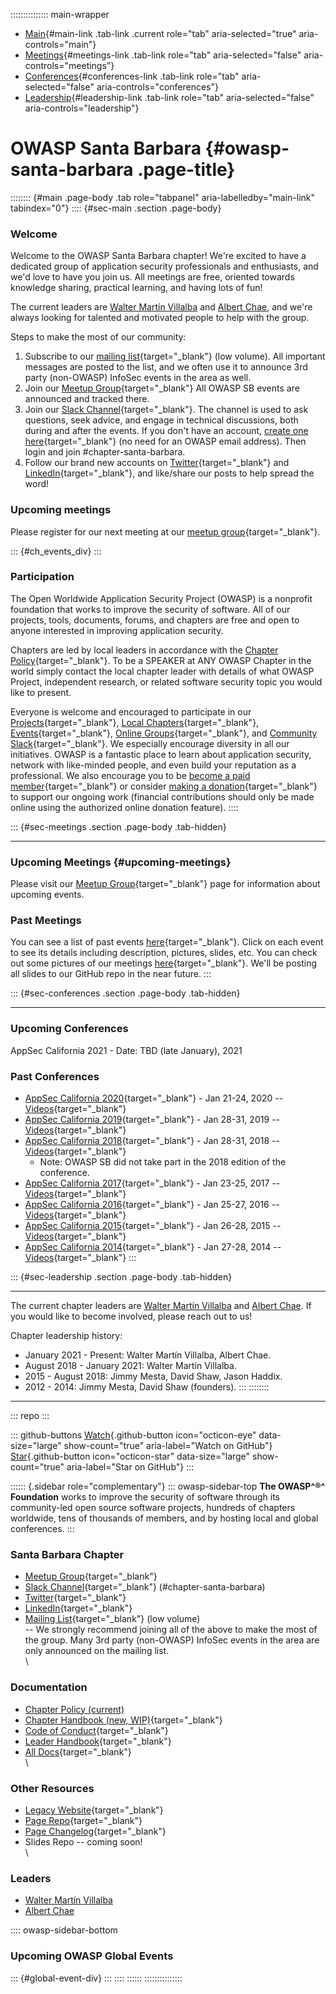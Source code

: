 ::::::::::::::: main-wrapper
- [Main](#div-main){#main-link .tab-link .current role="tab"
  aria-selected="true" aria-controls="main"}
- [Meetings](#div-meetings){#meetings-link .tab-link role="tab"
  aria-selected="false" aria-controls="meetings"}
- [Conferences](#div-conferences){#conferences-link .tab-link role="tab"
  aria-selected="false" aria-controls="conferences"}
- [Leadership](#div-leadership){#leadership-link .tab-link role="tab"
  aria-selected="false" aria-controls="leadership"}

# OWASP Santa Barbara {#owasp-santa-barbara .page-title}

:::::::: {#main .page-body .tab role="tabpanel" aria-labelledby="main-link" tabindex="0"}
:::: {#sec-main .section .page-body}
### Welcome

Welcome to the OWASP Santa Barbara chapter! We're excited to have a
dedicated group of application security professionals and enthusiasts,
and we'd love to have you join us. All meetings are free, oriented
towards knowledge sharing, practical learning, and having lots of fun!

The current leaders are [Walter Martín
Villalba](https://owasp.org/cdn-cgi/l/email-protection#472a2635332e2969312e2b2b262b252607283026343769283520)
and [Albert
Chae](https://owasp.org/cdn-cgi/l/email-protection#c8a9a4aaadbabce6aba0a9ad88a7bfa9bbb8e6a7baaf),
and we're always looking for talented and motivated people to help with
the group.

Steps to make the most of our community:

1.  Subscribe to our [mailing
    list](https://groups.google.com/a/owasp.org/forum/#!forum/santa-barbara-chapter){target="_blank"}
    (low volume). All important messages are posted to the list, and we
    often use it to announce 3rd party (non-OWASP) InfoSec events in the
    area as well.
2.  Join our [Meetup
    Group](https://www.meetup.com/Santa-Barbara-OWASP-Chapter/){target="_blank"}
    All OWASP SB events are announced and tracked there.
3.  Join our [Slack
    Channel](https://owasp.slack.com/app_redirect?channel=chapter-santa-barbara){target="_blank"}.
    The channel is used to ask questions, seek advice, and engage in
    technical discussions, both during and after the events. If you
    don't have an account, [create one
    here](https://owasp.org/slack/invite){target="_blank"} (no need for
    an OWASP email address). Then login and join #chapter-santa-barbara.
4.  Follow our brand new accounts on
    [Twitter](https://twitter.com/OWASPSB){target="_blank"} and
    [LinkedIn](https://www.linkedin.com/company/OWASPSB/){target="_blank"},
    and like/share our posts to help spread the word!

### Upcoming meetings

Please register for our next meeting at our [meetup
group](https://www.meetup.com/Santa-Barbara-OWASP-Chapter/){target="_blank"}.

::: {#ch_events_div}
:::

### Participation

The Open Worldwide Application Security Project (OWASP) is a nonprofit
foundation that works to improve the security of software. All of our
projects, tools, documents, forums, and chapters are free and open to
anyone interested in improving application security.

Chapters are led by local leaders in accordance with the [Chapter
Policy](https://owasp.org/www-policy/){target="_blank"}. To be a SPEAKER
at ANY OWASP Chapter in the world simply contact the local chapter
leader with details of what OWASP Project, independent research, or
related software security topic you would like to present.

Everyone is welcome and encouraged to participate in our
[Projects](https://owasp.org/projects/){target="_blank"}, [Local
Chapters](https://owasp.org/chapters){target="_blank"},
[Events](https://owasp.org/events){target="_blank"}, [Online
Groups](https://groups.google.com/a/owasp.com/){target="_blank"}, and
[Community Slack](https://owasp.slack.com/){target="_blank"}. We
especially encourage diversity in all our initiatives. OWASP is a
fantastic place to learn about application security, network with
like-minded people, and even build your reputation as a professional. We
also encourage you to be [become a paid
member](https://owasp.org/membership){target="_blank"} or consider
[making a donation](https://owasp.org/donate){target="_blank"} to
support our ongoing work (financial contributions should only be made
online using the authorized online donation feature).
::::

::: {#sec-meetings .section .page-body .tab-hidden}

------------------------------------------------------------------------

### Upcoming Meetings {#upcoming-meetings}

Please visit our [Meetup
Group](https://www.meetup.com/Santa-Barbara-OWASP-Chapter/){target="_blank"}
page for information about upcoming events.

### Past Meetings

You can see a list of past events
[here](https://www.meetup.com/Santa-Barbara-OWASP-Chapter/events/past/){target="_blank"}.
Click on each event to see its details including description, pictures,
slides, etc. You can check out some pictures of our meetings
[here](https://www.meetup.com/Santa-Barbara-OWASP-Chapter/photos/){target="_blank"}.
We'll be posting all slides to our GitHub repo in the near future.
:::

::: {#sec-conferences .section .page-body .tab-hidden}

------------------------------------------------------------------------

### Upcoming Conferences

AppSec California 2021 - Date: TBD (late January), 2021

### Past Conferences

- [AppSec California
  2020](https://2020.appseccalifornia.org/){target="_blank"} - Jan
  21-24, 2020 --
  [Videos](https://www.youtube.com/watch?v=HGuqRdPUGy4&list=PLhaoFbw_ejdo-4nSeRKNH1pRhdfsn3CI7){target="_blank"}
- [AppSec California
  2019](https://2019.appseccalifornia.org/){target="_blank"} - Jan
  28-31, 2019 --
  [Videos](https://www.youtube.com/watch?v=hqui975ee9c&list=PLpr-xdpM8wG-bXotGh7OcWk9Xrc1b4pIJ){target="_blank"}
- [AppSec California
  2018](https://2018.appseccalifornia.org/){target="_blank"} - Jan
  28-31, 2018 --
  [Videos](https://www.youtube.com/playlist?list=PLpr-xdpM8wG-mJASEZ4TqFYtiRgasd-ki&disable_polymer=true){target="_blank"}
  - Note: OWASP SB did not take part in the 2018 edition of the
    conference.
- [AppSec California
  2017](https://2017.appseccalifornia.org/){target="_blank"} - Jan
  23-25, 2017 --
  [Videos](https://www.youtube.com/playlist?list=PLpr-xdpM8wG8pt2jJIOc_jOmd06v1FpMp){target="_blank"}
- [AppSec California
  2016](https://2016.appseccalifornia.org/){target="_blank"} - Jan
  25-27, 2016 --
  [Videos](https://www.youtube.com/playlist?list=PLpr-xdpM8wG8fNc1gwXz4SXKTRB4yZB5v){target="_blank"}
- [AppSec California
  2015](https://2015.appseccalifornia.org/){target="_blank"} - Jan
  26-28, 2015 --
  [Videos](https://www.youtube.com/watch?v=2OTRU--HtLM&list=PLpr-xdpM8wG-xWNB98Q2uLN7O8E91xJzK){target="_blank"}
- [AppSec California
  2014](https://2014.appseccalifornia.org/){target="_blank"} - Jan
  27-28, 2014 --
  [Videos](https://www.youtube.com/watch?v=8gtmj4Uk-tc&list=PLpr-xdpM8wG9lbJhvAOJrUaGXpZns7O0g){target="_blank"}
:::

::: {#sec-leadership .section .page-body .tab-hidden}

------------------------------------------------------------------------

The current chapter leaders are [Walter Martín
Villalba](https://owasp.org/cdn-cgi/l/email-protection#ff929e8d8b9691d1899693939e939d9ebf90889e8c8fd1908d98)
and [Albert
Chae](https://owasp.org/cdn-cgi/l/email-protection#3e5f525c5b4c4a105d565f5b51495f4d4e10514c59).
If you would like to become involved, please reach out to us!

Chapter leadership history:

- January 2021 - Present: Walter Martín Villalba, Albert Chae.
- August 2018 - January 2021: Walter Martín Villalba.
- 2015 - August 2018: Jimmy Mesta, David Shaw, Jason Haddix.
- 2012 - 2014: Jimmy Mesta, David Shaw (founders).
:::
::::::::

------------------------------------------------------------------------

::: repo
:::

::: github-buttons
[Watch](https://github.com/owasp/www-chapter-santa-barbara/subscription){.github-button
icon="octicon-eye" data-size="large" show-count="true"
aria-label="Watch on GitHub"}
[Star](https://github.com/owasp/www-chapter-santa-barbara){.github-button
icon="octicon-star" data-size="large" show-count="true"
aria-label="Star on GitHub"}
:::

:::::: {.sidebar role="complementary"}
::: owasp-sidebar-top
**The OWASP^®^ Foundation** works to improve the security of software
through its community-led open source software projects, hundreds of
chapters worldwide, tens of thousands of members, and by hosting local
and global conferences.
:::

### Santa Barbara Chapter

- [Meetup
  Group](https://www.meetup.com/Santa-Barbara-OWASP-Chapter/){target="_blank"}
- [Slack
  Channel](https://owasp.slack.com/app_redirect?channel=chapter-santa-barbara){target="_blank"}
  (#chapter-santa-barbara)
- [Twitter](https://twitter.com/OWASPSB){target="_blank"}
- [LinkedIn](https://www.linkedin.com/company/OWASPSB/){target="_blank"}
- [Mailing
  List](https://groups.google.com/a/owasp.org/forum/#!forum/santa-barbara-chapter){target="_blank"}
  (low volume)\
  -- We strongly recommend joining all of the above to make the most of
  the group. Many 3rd party (non-OWASP) InfoSec events in the area are
  only announced on the mailing list.\
  \

### Documentation

- [Chapter Policy (current)](https://owasp.org/www-policy/)
- [Chapter Handbook (new,
  WIP)](https://owasp.org/www-policy/operational/chapters){target="_blank"}
- [Code of
  Conduct](https://owasp.org/www-policy/operational/code-of-conduct){target="_blank"}
- [Leader
  Handbook](https://owasp.org/www-policy/operational/leader){target="_blank"}
- [All Docs](https://owasp.org/www-policy/){target="_blank"}\
  \

### Other Resources

- [Legacy
  Website](https://wiki.owasp.org/index.php/Santa_Barbara){target="_blank"}
- [Page
  Repo](https://github.com/OWASP/www-chapter-santa-barbara){target="_blank"}
- [Page
  Changelog](https://github.com/OWASP/www-chapter-santa-barbara/commits/master){target="_blank"}
- Slides Repo -- coming soon!\
  \

### Leaders

- [Walter Martín
  Villalba](https://owasp.org/cdn-cgi/l/email-protection#bfd2decdcbd6d191c9d6d3d3ded3dddeffd0c8decccf91d0cdd8)
- [Albert
  Chae](https://owasp.org/cdn-cgi/l/email-protection#8dece1efe8fff9a3eee5ece8cde2faecfefda3e2ffea)

:::: owasp-sidebar-bottom
### Upcoming OWASP Global Events

::: {#global-event-div}
:::
::::
::::::
:::::::::::::::
